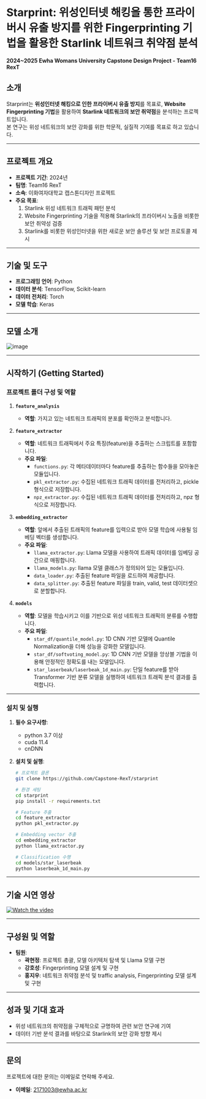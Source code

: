 # **Starprint: 위성인터넷 해킹을 통한 프라이버시 유출 방지를 위한 Fingerprinting 기법을 활용한 Starlink 네트워크 취약점 분석**  
**2024~2025 Ewha Womans University Capstone Design Project - Team16 RexT**


## **소개**  
Starprint는 **위성인터넷 해킹으로 인한 프라이버시 유출 방지**를 목표로, **Website Fingerprinting 기법**을 활용하여 **Starlink 네트워크의 보안 취약점**을 분석하는 프로젝트입니다.  
본 연구는 위성 네트워크의 보안 강화를 위한 학문적, 실질적 기여를 목표로 하고 있습니다.  

---

## **프로젝트 개요**  
- **프로젝트 기간**: 2024년  
- **팀명**: Team16 RexT  
- **소속**: 이화여자대학교 캡스톤디자인 프로젝트  
- **주요 목표**:  
  1. Starlink 위성 네트워크 트래픽 패턴 분석
  2. Website Fingerprinting 기술을 적용해 Starlink의 프라이버시 노출을 비롯한 보안 취약성 검증
  3. Starlink를 비롯한 위성인터넷을 위한 새로운 보안 솔루션 및 보안 프로토콜 제시  

---

## **기술 및 도구**  
- **프로그래밍 언어**: Python
- **데이터 분석**: TensorFlow, Scikit-learn  
- **데이터 전처리**: Torch 
- **모델 학습**: Keras

---

## **모델 소개**  
![image](https://github.com/user-attachments/assets/1d5a4ef5-94ef-4484-96b3-2a2140a0688f)

---

## **시작하기 (Getting Started)**  
### **프로젝트 폴더 구성 및 역할**  
1. **`feature_analysis`**
   - **역할**: 가지고 있는 네트워크 트래픽의 분포를 확인하고 분석합니다.
    
3. **`feature_extractor`**  
   - **역할**: 네트워크 트래픽에서 주요 특징(feature)을 추출하는 스크립트를 포함합니다.  
   - **주요 파일**:
     - `functions.py`: 각 메타데이터마다 feature를 추출하는 함수들을 모아놓은 모듈입니다.
     - `pkl_extractor.py`: 수집된 네트워크 트래픽 데이터를 전처리하고, pickle 형식으로 저장합니다. 
     - `npz_extractor.py`: 수집된 네트워크 트래픽 데이터를 전처리하고, npz 형식으로 저장합니다. 

4. **`embedding_extractor`**  
   - **역할**: 앞에서 추출된 트래픽의 feature를 입력으로 받아 모델 학습에 사용될 임베딩 벡터를 생성합니다.  
   - **주요 파일**:  
     - `llama_extractor.py`: Llama 모델을 사용하여 트래픽 데이터를 임베딩 공간으로 매핑합니다.
     - `llama_models.py`: llama 모델 클래스가 정의되어 있는 모듈입니다.
     - `data_loader.py`: 추출된 feature 파일을 로드하여 제공합니다.
     - `data_splitter.py`: 추출된 feature 파일을 train, valid, test 데이터셋으로 분할합니다.

5. **`models`**  
   - **역할**: 모델을 학습시키고 이를 기반으로 위성 네트워크 트래픽의 분류를 수행합니다.  
   - **주요 파일**:
     - `star_df/quantile_model.py`: 1D CNN 기반 모델에 Quantile Normalization을 더해 성능을 강화한 모델입니다.
     - `star_df/softvoting_model.py`: 1D CNN 기반 모델을 앙상블 기법을 이용해 안정적인 정확도를 내는 모델입니다.
     - `star_laserbeak/laserbeak_1d_main.py`: 단일 feature를 받아 Transformer 기반 분류 모델을 실행하여 네트워크 트래픽 분석 결과를 출력합니다.  

---
### **설치 및 실행**
1. **필수 요구사항**:
   - python 3.7 이상
   - cuda 11.4
   - cnDNN

3. **설치 및 실행**:  
   ```bash
   # 프로젝트 클론
   git clone https://github.com/Capstone-RexT/starprint
   
   # 환경 세팅
   cd starprint
   pip install -r requirements.txt
   ```

   ```bash
   # Feature 추출
   cd feature_extractor
   python pkl_extractor.py
   ```

   ```bash
   # Embedding vector 추출
   cd embedding_extractor
   python llama_extractor.py
   ```
   
   ```bash
   # Classification 수행
   cd models/star_laserbeak
   python laserbeak_1d_main.py
   ```
---

## 기술 시연 영상
[![Watch the video](https://img.youtube.com/vi/TnjwFFnJn-4/maxresdefault.jpg)](https://www.youtube.com/watch?v=TnjwFFnJn-4)

---

## **구성원 및 역할**  
- **팀원**:  
  - **곽현정**: 프로젝트 총괄, 모델 아키텍처 탐색 및 Llama 모델 구현
  - **강호성**: Fingerprinting 모델 설계 및 구현  
  - **홍지우**: 네트워크 취약점 분석 및 traffic analysis, Fingerprinting 모델 설계 및 구현
---

## **성과 및 기대 효과**  
- 위성 네트워크의 취약점을 구체적으로 규명하여 관련 보안 연구에 기여  
- 데이터 기반 분석 결과를 바탕으로 Starlink의 보안 강화 방향 제시  

---

## **문의**  
프로젝트에 대한 문의는 이메일로 연락해 주세요.  
- **이메일**: 2171003@ewha.ac.kr  
